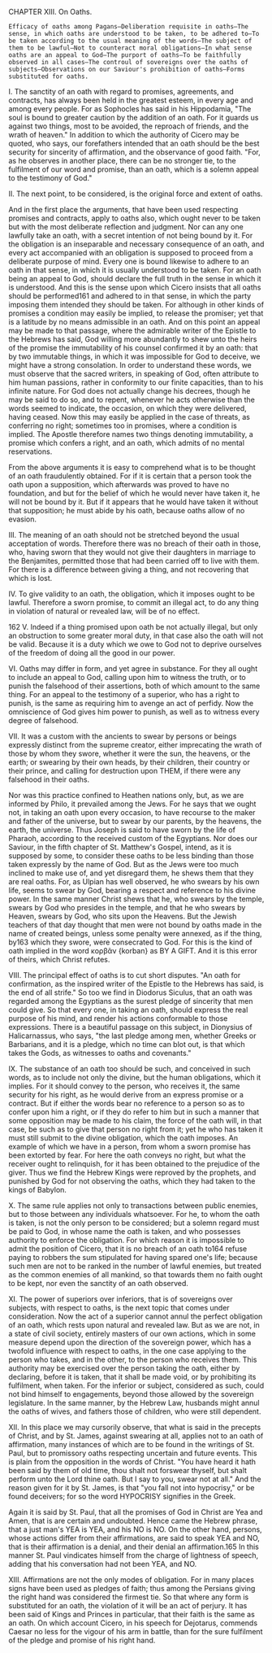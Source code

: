 CHAPTER XIII. On Oaths.

    Efficacy of oaths among Pagans—Deliberation requisite in oaths—The sense, in which oaths are understood to be taken, to be adhered to—To be taken according to the usual meaning of the words—The subject of them to be lawful—Not to counteract moral obligations—In what sense oaths are an appeal to God—The purport of oaths—To be faithfully observed in all cases—The controul of sovereigns over the oaths of subjects—Observations on our Saviour's prohibition of oaths—Forms substituted for oaths.

I. The sanctity of an oath with regard to promises, agreements, and contracts, has always been held in the greatest esteem, in every age and among every people. For as Sophocles has said in his Hippodamia, "The soul is bound to greater caution by the addition of an oath. For it guards us against two things, most to be avoided, the reproach of friends, and the wrath of heaven." In addition to which the authority of Cicero may be quoted, who says, our forefathers intended that an oath should be the best security for sincerity of affirmation, and the observance of good faith. "For, as he observes in another place, there can be no stronger tie, to the fulfilment of our word and promise, than an oath, which is a solemn appeal to the testimony of God."

II. The next point, to be considered, is the original force and extent of oaths.

And in the first place the arguments, that have been used respecting promises and contracts, apply to oaths also, which ought never to be taken but with the most deliberate reflection and judgment. Nor can any one lawfully take an oath, with a secret intention of not being bound by it. For the obligation is an inseparable and necessary consequence of an oath, and every act accompanied with an obligation is supposed to proceed from a deliberate purpose of mind. Every one is bound likewise to adhere to an oath in that sense, in which it is usually understood to be taken. For an oath being an appeal to God, should declare the full truth in the sense in which it is understood. And this is the sense upon which Cicero insists that all oaths should be performed161 and adhered to in that sense, in which the party imposing them intended they should be taken. For although in other kinds of promises a condition may easily be implied, to release the promiser; yet that is a latitude by no means admissible in an oath. And on this point an appeal may be made to that passage, where the admirable writer of the Epistle to the Hebrews has said, God willing more abundantly to shew unto the heirs of the promise the immutability of his counsel confirmed it by an oath: that by two immutable things, in which it was impossible for God to deceive, we might have a strong consolation. In order to understand these words, we must observe that the sacred writers, in speaking of God, often attribute to him human passions, rather in conformity to our finite capacities, than to his infinite nature. For God does not actually change his decrees, though he may be said to do so, and to repent, whenever he acts otherwise than the words seemed to indicate, the occasion, on which they were delivered, having ceased. Now this may easily be applied in the case of threats, as conferring no right; sometimes too in promises, where a condition is implied. The Apostle therefore names two things denoting immutability, a promise which confers a right, and an oath, which admits of no mental reservations.

From the above arguments it is easy to comprehend what is to be thought of an oath fraudulently obtained. For if it is certain that a person took the oath upon a supposition, which afterwards was proved to have no foundation, and but for the belief of which he would never have taken it, he will not be bound by it. But if it appears that he would have taken it without that supposition; he must abide by his oath, because oaths allow of no evasion.

III. The meaning of an oath should not be stretched beyond the usual acceptation of words. Therefore there was no breach of their oath in those, who, having sworn that they would not give their daughters in marriage to the Benjamites, permitted those that had been carried off to live with them. For there is a difference between giving a thing, and not recovering that which is lost.

IV. To give validity to an oath, the obligation, which it imposes ought to be lawful. Therefore a sworn promise, to commit an illegal act, to do any thing in violation of natural or revealed law, will be of no effect.

162 V. Indeed if a thing promised upon oath be not actually illegal, but only an obstruction to some greater moral duty, in that case also the oath will not be valid. Because it is a duty which we owe to God not to deprive ourselves of the freedom of doing all the good in our power.

VI. Oaths may differ in form, and yet agree in substance. For they all ought to include an appeal to God, calling upon him to witness the truth, or to punish the falsehood of their assertions, both of which amount to the same thing. For an appeal to the testimony of a superior, who has a right to punish, is the same as requiring him to avenge an act of perfidy. Now the omniscience of God gives him power to punish, as well as to witness every degree of falsehood.

VII. It was a custom with the ancients to swear by persons or beings expressly distinct from the supreme creator, either imprecating the wrath of those by whom they swore, whether it were the sun, the heavens, or the earth; or swearing by their own heads, by their children, their country or their prince, and calling for destruction upon THEM, if there were any falsehood in their oaths.

Nor was this practice confined to Heathen nations only, but, as we are informed by Philo, it prevailed among the Jews. For he says that we ought not, in taking an oath upon every occasion, to have recourse to the maker and father of the universe, but to swear by our parents, by the heavens, the earth, the universe. Thus Joseph is said to have sworn by the life of Pharaoh, according to the received custom of the Egyptians. Nor does our Saviour, in the fifth chapter of St. Matthew's Gospel, intend, as it is supposed by some, to consider these oaths to be less binding than those taken expressly by the name of God. But as the Jews were too much inclined to make use of, and yet disregard them, he shews them that they are real oaths. For, as Ulpian has well observed, he who swears by his own life, seems to swear by God, bearing a respect and reference to his divine power. In the same manner Christ shews that he, who swears by the temple, swears by God who presides in the temple, and that he who swears by Heaven, swears by God, who sits upon the Heavens. But the Jewish teachers of that day thought that men were not bound by oaths made in the name of created beings, unless some penalty were annexed, as if the thing, by163 which they swore, were consecrated to God. For this is the kind of oath implied in the word κορβᾶν {korban} as BY A GIFT. And it is this error of theirs, which Christ refutes.

VIII. The principal effect of oaths is to cut short disputes. "An oath for confirmation, as the inspired writer of the Epistle to the Hebrews has said, is the end of all strife." So too we find in Diodorus Siculus, that an oath was regarded among the Egyptians as the surest pledge of sincerity that men could give. So that every one, in taking an oath, should express the real purpose of his mind, and render his actions conformable to those expressions. There is a beautiful passage on this subject, in Dionysius of Halicarnassus, who says, "the last pledge among men, whether Greeks or Barbarians, and it is a pledge, which no time can blot out, is that which takes the Gods, as witnesses to oaths and covenants."

IX. The substance of an oath too should be such, and conceived in such words, as to include not only the divine, but the human obligations, which it implies. For it should convey to the person, who receives it, the same security for his right, as he would derive from an express promise or a contract. But if either the words bear no reference to a person so as to confer upon him a right, or if they do refer to him but in such a manner that some opposition may be made to his claim, the force of the oath will, in that case, be such as to give that person no right from it; yet he who has taken it must still submit to the divine obligation, which the oath imposes. An example of which we have in a person, from whom a sworn promise has been extorted by fear. For here the oath conveys no right, but what the receiver ought to relinquish, for it has been obtained to the prejudice of the giver. Thus we find the Hebrew Kings were reproved by the prophets, and punished by God for not observing the oaths, which they had taken to the kings of Babylon.

X. The same rule applies not only to transactions between public enemies, but to those between any individuals whatsoever. For he, to whom the oath is taken, is not the only person to be considered; but a solemn regard must be paid to God, in whose name the oath is taken, and who possesses authority to enforce the obligation. For which reason it is impossible to admit the position of Cicero, that it is no breach of an oath to164 refuse paying to robbers the sum stipulated for having spared one's life; because such men are not to be ranked in the number of lawful enemies, but treated as the common enemies of all mankind, so that towards them no faith ought to be kept, nor even the sanctity of an oath observed.

XI. The power of superiors over inferiors, that is of sovereigns over subjects, with respect to oaths, is the next topic that comes under consideration. Now the act of a superior cannot annul the perfect obligation of an oath, which rests upon natural and revealed law. But as we are not, in a state of civil society, entirely masters of our own actions, which in some measure depend upon the direction of the sovereign power, which has a twofold influence with respect to oaths, in the one case applying to the person who takes, and in the other, to the person who receives them. This authority may be exercised over the person taking the oath, either by declaring, before it is taken, that it shall be made void, or by prohibiting its fulfilment, when taken. For the inferior or subject, considered as such, could not bind himself to engagements, beyond those allowed by the sovereign legislature. In the same manner, by the Hebrew Law, husbands might annul the oaths of wives, and fathers those of children, who were still dependent.

XII. In this place we may cursorily observe, that what is said in the precepts of Christ, and by St. James, against swearing at all, applies not to an oath of affirmation, many instances of which are to be found in the writings of St. Paul, but to promissory oaths respecting uncertain and future events. This is plain from the opposition in the words of Christ. "You have heard it hath been said by them of old time, thou shalt not forswear thyself, but shalt perform unto the Lord thine oath. But I say to you, swear not at all." And the reason given for it by St. James, is that "you fall not into hypocrisy," or be found deceivers; for so the word HYPOCRISY signifies in the Greek.

Again it is said by St. Paul, that all the promises of God in Christ are Yea and Amen, that is are certain and undoubted. Hence came the Hebrew phrase, that a just man's YEA is YEA, and his NO is NO. On the other hand, persons, whose actions differ from their affirmations, are said to speak YEA and NO, that is their affirmation is a denial, and their denial an affirmation.165 In this manner St. Paul vindicates himself from the charge of lightness of speech, adding that his conversation had not been YEA, and NO.

XIII. Affirmations are not the only modes of obligation. For in many places signs have been used as pledges of faith; thus among the Persians giving the right hand was considered the firmest tie. So that where any form is substituted for an oath, the violation of it will be an act of perjury. It has been said of Kings and Princes in particular, that their faith is the same as an oath. On which account Cicero, in his speech for Dejotarus, commends Caesar no less for the vigour of his arm in battle, than for the sure fulfilment of the pledge and promise of his right hand.



